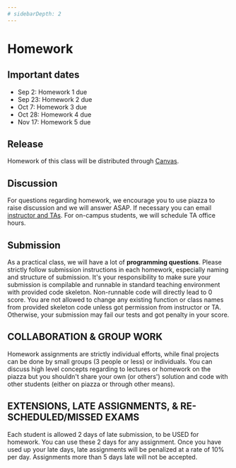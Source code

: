 ```yaml
---
# sidebarDepth: 2
---
```

# Homework

<!-- subtitle: Homwork description and submission -->

## Important dates

- Sep 2: Homework 1 due
- Sep 23: Homework 2 due
- Oct 7: Homework 3 due
- Oct 28: Homework 4 due
- Nov 17: Homework 5 due

## Release

Homework of this class will be distributed through [Canvas](http://gatech.instructure.com/).

## Discussion

For questions regarding homework, we encourage you to use piazza to raise discussion and we will answer ASAP. If necessary you can email [instructor and TAs](/contact.html). For on-campus students, we will schedule TA office hours.

## Submission

As a practical class, we will have a lot of **programming questions**. Please strictly follow submission instructions in each homework, especially naming and structure of submission. It's your responsibility to make sure your submission is compilable and runnable in standard teaching environment with provided code skeleton. Non-runnable code will directly lead to 0 score. You are not allowed to change any existing function or class names from provided skeleton code unless got permission from instructor or TA. Otherwise, your submission may fail our tests and got penalty in your score.

## COLLABORATION & GROUP WORK

Homework assignments are strictly individual efforts, while final projects can be done by small groups (3 people or less) or individuals. You can discuss high level concepts regarding to lectures or homework on the piazza but you shouldn't share your own (or others') solution and code with other students (either on piazza or through other means).

## EXTENSIONS, LATE ASSIGNMENTS, & RE-SCHEDULED/MISSED EXAMS

Each student is allowed 2 days of late submission, to be USED for homework. You can use these 2 days for any assignment. Once you have used up your late days, late assignments will be penalized at a rate of 10% per day. Assignments more than 5 days late will not be accepted.
